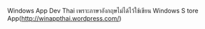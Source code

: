 Windows App Dev Thai เพราะภาษาอังกฤษไม่ได้ไว้ใช้เขียน Windows S tore App(http://winappthai.wordpress.com/)
